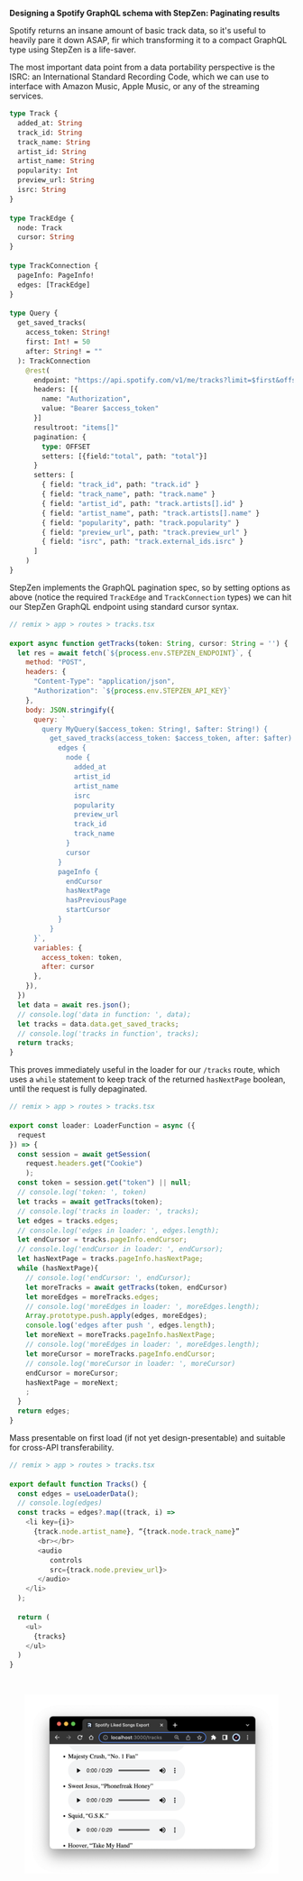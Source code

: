 **Designing a Spotify GraphQL schema with StepZen: Paginating results**

Spotify returns an insane amount of basic track data, so it's useful to heavily pare it down ASAP, fir which transforming it to a compact GraphQL type using StepZen is a life-saver.

The most important data point from a data portability perspective is the ISRC: an International Standard Recording Code, which we can use to interface with Amazon Music, Apple Music, or any of the streaming services.

```graphql
type Track {
  added_at: String
  track_id: String
  track_name: String
  artist_id: String
  artist_name: String
  popularity: Int
  preview_url: String
  isrc: String
}

type TrackEdge {
  node: Track
  cursor: String
}

type TrackConnection {
  pageInfo: PageInfo!
  edges: [TrackEdge]
}

type Query {
  get_saved_tracks(
    access_token: String!
    first: Int! = 50
    after: String! = ""
  ): TrackConnection
    @rest(
      endpoint: "https://api.spotify.com/v1/me/tracks?limit=$first&offset=$after"
      headers: [{
        name: "Authorization",
        value: "Bearer $access_token"
      }]
      resultroot: "items[]"
      pagination: {
        type: OFFSET
        setters: [{field:"total", path: "total"}]
      }
      setters: [
        { field: "track_id", path: "track.id" }
        { field: "track_name", path: "track.name" }
        { field: "artist_id", path: "track.artists[].id" }
        { field: "artist_name", path: "track.artists[].name" }
        { field: "popularity", path: "track.popularity" }
        { field: "preview_url", path: "track.preview_url" }
        { field: "isrc", path: "track.external_ids.isrc" }
      ]
    )
}
```

StepZen implements the GraphQL pagination spec, so by setting options as above (notice the required <code>TrackEdge</code> and <code>TrackConnection</code> types) we can hit our StepZen GraphQL endpoint using standard cursor syntax.


```js
// remix > app > routes > tracks.tsx

export async function getTracks(token: String, cursor: String = '') {
  let res = await fetch(`${process.env.STEPZEN_ENDPOINT}`, {
    method: "POST",
    headers: {
      "Content-Type": "application/json",
      "Authorization": `${process.env.STEPZEN_API_KEY}`
    },
    body: JSON.stringify({
      query: `
        query MyQuery($access_token: String!, $after: String!) {
          get_saved_tracks(access_token: $access_token, after: $after) {
            edges {
              node {
                added_at
                artist_id
                artist_name
                isrc
                popularity
                preview_url
                track_id
                track_name
              }
              cursor
            }
            pageInfo {
              endCursor
              hasNextPage
              hasPreviousPage
              startCursor
            }
          }
      }`,
      variables: {
        access_token: token,
        after: cursor
      },
    }),
  })
  let data = await res.json();
  // console.log('data in function: ', data);
  let tracks = data.data.get_saved_tracks;
  // console.log('tracks in function', tracks);
  return tracks;
}
```


This proves immediately useful in the loader for our <code>/tracks</code> route, which uses a <code>while</code> statement to keep track of the returned <code>hasNextPage</code> boolean, until the request is fully depaginated.

```js
// remix > app > routes > tracks.tsx

export const loader: LoaderFunction = async ({ 
  request 
}) => {
  const session = await getSession(
    request.headers.get("Cookie")
    );
  const token = session.get("token") || null;
  // console.log('token: ', token)
  let tracks = await getTracks(token);
  // console.log('tracks in loader: ', tracks);
  let edges = tracks.edges;
  // console.log('edges in loader: ', edges.length);
  let endCursor = tracks.pageInfo.endCursor;
  // console.log('endCursor in loader: ', endCursor);
  let hasNextPage = tracks.pageInfo.hasNextPage;
  while (hasNextPage){
    // console.log('endCursor: ', endCursor);
    let moreTracks = await getTracks(token, endCursor)
    let moreEdges = moreTracks.edges;
    // console.log('moreEdges in loader: ', moreEdges.length);
    Array.prototype.push.apply(edges, moreEdges);
    console.log('edges after push ', edges.length);
    let moreNext = moreTracks.pageInfo.hasNextPage;
    // console.log('moreEdges in loader: ', moreEdges.length);
    let moreCursor = moreTracks.pageInfo.endCursor;
    // console.log('moreCursor in loader: ', moreCursor)
    endCursor = moreCursor;
    hasNextPage = moreNext;
    ;
  }
  return edges;
}

```

Mass presentable on first load (if not yet design-presentable) and suitable for cross-API transferability.

```js
// remix > app > routes > tracks.tsx

export default function Tracks() {
  const edges = useLoaderData();
  // console.log(edges)
  const tracks = edges?.map((track, i) =>
    <li key={i}>
      {track.node.artist_name}, “{track.node.track_name}”
       <br></br>
       <audio 
          controls
          src={track.node.preview_url}>
       </audio>
    </li>
  );
  
  return (
    <ul>
      {tracks}
    </ul>
  )
}
```

<br/>

<p align="center">
  <img width="450" src="././images/songs.png"/>  
</p>